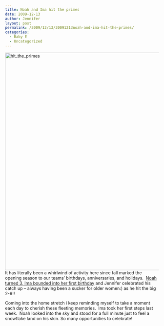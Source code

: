 ```yaml
---
title: Noah and Ima hit the primes
date: 2009-12-13
author: Jennifer
layout: post
permalink: /2009/12/13/20091213noah-and-ima-hit-the-primes/
categories:
  - Baby E
  - Uncategorized
---
```

<img title="hit_the_primes" height="713" alt="hit_the_primes" width="950" class="alignleft size-full wp-image-581" src="http://static.squarespace.com/static/50db6bb3e4b015296cd43789/50dfa5b1e4b0dc6320e0b5ea/50dfa5b2e4b0dc6320e0b75c/1261381507000/?format=original" />It has literally been a whirlwind of activity here since fall marked the opening season to our teams&#8217; birthdays, anniversaries, and holidays.  [Noah turned 3, Ima bounded into her first birthday](http://www.flickr.com/photos/jenniferandJennifers_photos/sets/72157622680241423/ "noah") and Jennifer celebrated his catch up &#8211; always having been a sucker for older women:) as he hit the big 2-9!!

Coming into the home stretch i keep reminding myself to take a moment each day to cherish these fleeting memories.  Ima took her first steps last week.  Noah looked into the sky and stood for a full minute just to feel a snowflake land on his skin. So many opportunities to celebrate!
